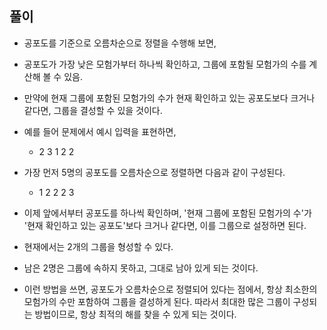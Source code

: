 ## 풀이

- 공포도를 기준으로 오름차순으로 정렬을 수행해 보면,
- 공포도가 가장 낮은 모험가부터 하나씩 확인하고, 그룹에 포함될 모험가의 수를 계산해 볼 수 있음.
- 만약에 현재 그룹에 포함된 모험가의 수가 현재 확인하고 있는 공포도보다 크거나 같다면, 그룹을 결성할 수 있을 것이다.
- 예를 들어 문제에서 예시 입력을 표현하면,
  - 2 3 1 2 2
- 가장 먼저 5명의 공포도를 오름차순으로 정렬하면 다음과 같이 구성된다.
  - 1 2 2 2 3
- 이제 앞에서부터 공포도를 하나씩 확인하며, '현재 그룹에 포함된 모험가의 수'가 '현재 확인하고 있는 공포도'보다 크거나 같다면, 이를 그룹으로 설정하면 된다.
- 현재에서는 2개의 그룹을 형성할 수 있다.
- 남은 2명은 그룹에 속하지 못하고, 그대로 남아 있게 되는 것이다.

- 이런 방법을 쓰면, 공포도가 오름차순으로 정렬되어 있다는 점에서, 항상 최소한의 모험가의 수만 포함하여 그룹을 결성하게 된다. 따라서 최대한 많은 그룹이 구성되는 방법이므로, 항상 최적의 해를 찾을 수 있게 되는 것이다.
